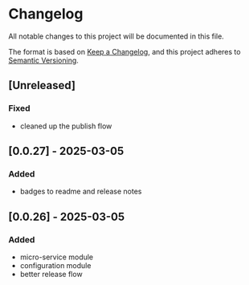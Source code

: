 # Changelog

All notable changes to this project will be documented in this file.

The format is based on [Keep a Changelog](https://keepachangelog.com/en/1.1.0/),
and this project adheres to
[Semantic Versioning](https://semver.org/spec/v2.0.0.html).

## [Unreleased]

### Fixed 

- cleaned up the publish flow

## [0.0.27] - 2025-03-05

### Added 

- badges to readme and release notes

## [0.0.26] - 2025-03-05

### Added

- micro-service module
- configuration module
- better release flow
